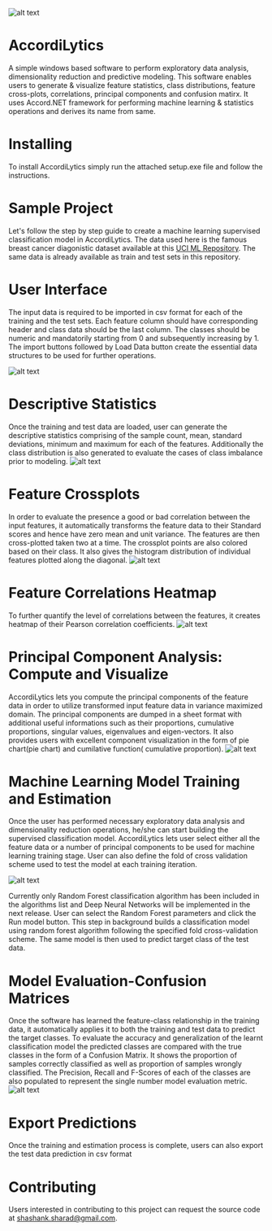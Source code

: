 ![alt text](https://github.com/shashanksharad/AccordiLytics/blob/master/Icon.png)
# AccordiLytics 
A simple windows based software to perform exploratory data analysis, dimensionality reduction and predictive modeling. This software enables users to generate &amp; visualize feature statistics, class distributions, feature cross-plots, correlations, principal components and confusion matirx.
It uses Accord.NET framework for performing machine learning & statistics operations and derives its name from same.

# Installing
To install AccordiLytics simply run the attached setup.exe file and follow the instructions.

# Sample Project

Let's follow the step by step guide to create a machine learning supervised classification model in AccordiLytics. The data used here is the famous breast cancer diagonistic dataset available at this [UCI ML Repository](http://archive.ics.uci.edu/ml/datasets/breast+cancer+wisconsin+%28diagnostic%29). 
The same data is already available as train and test sets in this repository.

# User Interface
The input data is required to be imported in csv format for each of the training and the test sets. Each feature column should have corresponding header and class data should be the last column. The classes should be numeric and mandatorily starting from 0 and subsequently increasing by 1. The import buttons followed by Load Data button create the essential data structures to be used for further operations.

![alt text](https://github.com/shashanksharad/AccordiLytics/blob/master/UI.PNG)

# Descriptive Statistics
Once the training and test data are loaded, user can generate the descriptive statistics comprising of the sample count, mean, standard deviations, minimum and maximum for each of the features. Additionally the class distribution is also generated to evaluate the cases of class imbalance prior to modeling.
![alt text](https://github.com/shashanksharad/AccordiLytics/blob/master/DescStats.PNG)

# Feature Crossplots
In order to evaluate the presence a good or bad correlation between the input features, it automatically transforms the feature data to their Standard scores and hence have zero mean and unit variance. The features are then cross-plotted taken two at a time. The crossplot points are also colored based on their class. It also gives the histogram distribution of individual features plotted along the diagonal.
![alt text](https://github.com/shashanksharad/AccordiLytics/blob/master/Xplots.PNG)

# Feature Correlations Heatmap
To further quantify the level of correlations between the features, it creates heatmap of their Pearson correlation coefficients.
![alt text](https://github.com/shashanksharad/AccordiLytics/blob/master/Correlations.PNG)

# Principal Component Analysis: Compute and Visualize
AccordiLytics lets you compute the principal components of the feature data in order to utilize transformed input feature data in variance maximized domain. The principal components are dumped in a sheet format with additional useful informations such as their proportions, cumulative proportions, singular values, eigenvalues and eigen-vectors. It also provides users with excellent component visualization in the form of pie chart(pie chart) and cumilative function( cumulative proportion).
![alt text](https://github.com/shashanksharad/AccordiLytics/blob/master/PCA.PNG)

# Machine Learning Model Training and Estimation
Once the user has performed necessary exploratory data analysis and dimensionality reduction operations, he/she can start building the supervised classification model. AccordiLytics lets user select either all the feature data or a number of principal components to be used for machine learning training stage. User can also define the fold of cross validation scheme used to test the model at each training iteration. 

![alt text](https://github.com/shashanksharad/AccordiLytics/blob/master/Model_Before.PNG)

Currently only Random Forest classification algorithm has been included in the algorithms list and Deep Neural Networks will be implemented in the next release. User can select the Random Forest parameters and click the Run model button. This step in background builds a classification model using random forest algorithm following the specified fold cross-validation scheme. The same model is then used to predict target class of the test data.

# Model Evaluation-Confusion Matrices
Once the software has learned the feature-class relationship in the training data, it automatically applies it to both the training and  test data to predict the target classes. To evaluate the accuracy and generalization of the learnt classification model the predicted classes are compared with the true classes in the form of a Confusion Matrix. It shows the proportion of samples correctly classified as well as proportion of samples wrongly classified. The Precision, Recall and F-Scores of each of the classes are also populated to represent the single number model evaluation metric.
![alt text](https://github.com/shashanksharad/AccordiLytics/blob/master/Model_After.PNG)

# Export Predictions
Once the training and estimation process is complete, users can also export the test data prediction in csv format

# Contributing
Users interested in contributing to this project can request the source code at shashank.sharad@gmail.com.

